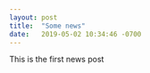 ```yaml
---
layout: post
title:  "Some news"
date:   2019-05-02 10:34:46 -0700
---
```

This is the first news post